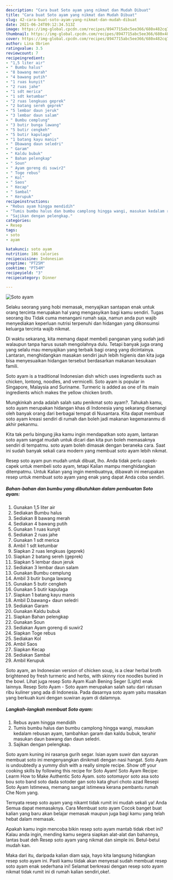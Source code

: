 ```yaml
---
description: "Cara buat Soto ayam yang nikmat dan Mudah Dibuat"
title: "Cara buat Soto ayam yang nikmat dan Mudah Dibuat"
slug: 42-cara-buat-soto-ayam-yang-nikmat-dan-mudah-dibuat
date: 2021-06-24T09:12:34.513Z
image: https://img-global.cpcdn.com/recipes/8947715abc5ee366/680x482cq70/soto-ayam-foto-resep-utama.jpg
thumbnail: https://img-global.cpcdn.com/recipes/8947715abc5ee366/680x482cq70/soto-ayam-foto-resep-utama.jpg
cover: https://img-global.cpcdn.com/recipes/8947715abc5ee366/680x482cq70/soto-ayam-foto-resep-utama.jpg
author: Lina Obrien
ratingvalue: 3.5
reviewcount: 7
recipeingredient:
- "1,5 liter air"
- " Bumbu halus"
- "8 bawang merah"
- "4 bawang putih"
- "1 ruas kunyit"
- "2 ruas jahe"
- "1 sdt merica"
- "1 sdt ketumbar"
- "2 ruas lengkuas geprek"
- "2 batang sereh geprek"
- "5 lembar daun jeruk"
- "3 lembar daun salam"
- " Bumbu cemplung"
- "3 butir bunga lawang"
- "5 butir cengkeh"
- "5 butir kapulaga"
- "1 batang kayu manis"
- " Dbawang daun seledri"
- " Garam"
- " Kaldu bubuk"
- " Bahan pelengkap"
- " Soun"
- " Ayam goreng di suwir2"
- " Toge rebus"
- " Kol"
- " Saos"
- " Kecap"
- " Sambal"
- " Kerupuk"
recipeinstructions:
- "Rebus ayam hingga mendidih"
- "Tumis bumbu halus dan bumbu camplong hingga wangi, masukan kedalam rebusan ayam, tambahkan garam dan kaldu bubuk, terahir masukan daun bawang dan daun seledri."
- "Sajikan dengan pelengkap."
categories:
- Resep
tags:
- soto
- ayam

katakunci: soto ayam 
nutrition: 186 calories
recipecuisine: Indonesian
preptime: "PT25M"
cooktime: "PT54M"
recipeyield: "3"
recipecategory: Dinner

---
```



![Soto ayam](https://img-global.cpcdn.com/recipes/8947715abc5ee366/680x482cq70/soto-ayam-foto-resep-utama.jpg)

Selaku seorang yang hobi memasak, menyajikan santapan enak untuk orang tercinta merupakan hal yang mengasyikan bagi kamu sendiri. Tugas seorang ibu Tidak cuma menangani rumah saja, namun anda pun wajib menyediakan keperluan nutrisi terpenuhi dan hidangan yang dikonsumsi keluarga tercinta wajib nikmat.

Di waktu  sekarang, kita memang dapat membeli panganan yang sudah jadi walaupun tanpa harus susah mengolahnya dulu. Tetapi banyak juga orang yang selalu mau menyajikan yang terbaik bagi orang yang dicintainya. Lantaran, menghidangkan masakan sendiri jauh lebih higienis dan kita juga bisa menyesuaikan hidangan tersebut berdasarkan makanan kesukaan famili. 

Soto ayam is a traditional Indonesian dish which uses ingredients such as chicken, lontong, noodles, and vermicelli. Soto ayam is popular in Singapore, Malaysia and Suriname. Turmeric is added as one of its main ingredients which makes the yellow chicken broth.

Mungkinkah anda adalah salah satu penikmat soto ayam?. Tahukah kamu, soto ayam merupakan hidangan khas di Indonesia yang sekarang disenangi oleh banyak orang dari berbagai tempat di Nusantara. Kita dapat membuat soto ayam kreasi sendiri di rumah dan boleh jadi makanan kegemaranmu di akhir pekanmu.

Kita tak perlu bingung jika kamu ingin mendapatkan soto ayam, lantaran soto ayam sangat mudah untuk dicari dan kita pun boleh memasaknya sendiri di tempatmu. soto ayam boleh dimasak dengan beraneka cara. Saat ini sudah banyak sekali cara modern yang membuat soto ayam lebih nikmat.

Resep soto ayam pun mudah untuk dibuat, lho. Anda tidak perlu capek-capek untuk membeli soto ayam, tetapi Kalian mampu menghidangkan ditempatmu. Untuk Kalian yang ingin membuatnya, dibawah ini merupakan resep untuk membuat soto ayam yang enak yang dapat Anda coba sendiri.

<!--inarticleads1-->

##### Bahan-bahan dan bumbu yang dibutuhkan dalam pembuatan Soto ayam:

1. Gunakan 1,5 liter air
1. Sediakan  Bumbu halus
1. Sediakan 8 bawang merah
1. Sediakan 4 bawang putih
1. Gunakan 1 ruas kunyit
1. Sediakan 2 ruas jahe
1. Gunakan 1 sdt merica
1. Ambil 1 sdt ketumbar
1. Siapkan 2 ruas lengkuas (geprek)
1. Siapkan 2 batang sereh (geprek)
1. Siapkan 5 lembar daun jeruk
1. Sediakan 3 lembar daun salam
1. Gunakan  Bumbu cemplung
1. Ambil 3 butir bunga lawang
1. Gunakan 5 butir cengkeh
1. Gunakan 5 butir kapulaga
1. Siapkan 1 batang kayu manis
1. Ambil  D.bawang+ daun seledri
1. Sediakan  Garam
1. Gunakan  Kaldu bubuk
1. Siapkan  Bahan pelengkap
1. Gunakan  Soun
1. Sediakan  Ayam goreng di suwir2
1. Siapkan  Toge rebus
1. Sediakan  Kol
1. Ambil  Saos
1. Siapkan  Kecap
1. Sediakan  Sambal
1. Ambil  Kerupuk


Soto ayam, an Indonesian version of chicken soup, is a clear herbal broth brightened by fresh turmeric and herbs, with skinny rice noodles buried in the bowl. Lihat juga resep Soto Ayam Kuah Bening Seger (Light) enak lainnya. Resep Soto Ayam - Soto ayam merupakan salah satu dari ratusan ribu kuliner yang ada di Indonesia. Pada dasarnya soto ayam yaitu masakan yang berkuah kuni dengan suwiran ayam di dalamnya. 

<!--inarticleads2-->

##### Langkah-langkah membuat Soto ayam:

1. Rebus ayam hingga mendidih
1. Tumis bumbu halus dan bumbu camplong hingga wangi, masukan kedalam rebusan ayam, tambahkan garam dan kaldu bubuk, terahir masukan daun bawang dan daun seledri.
1. Sajikan dengan pelengkap.


Soto ayam kuning ini rasanya gurih segar. Isian ayam suwir dan sayuran membuat soto ini mengenyangkan dinikmati dengan nasi hangat. Soto Ayam is undoubtedly a yummy dish with a really simple recipe. Show off your cooking skills by following this recipe for Soto Ayam! Soto Ayam Recipe: Learm How to Make Authentic Soto Ayam. soto sotomayor soto asa soto bou soto band soto dada sotoder gan soto kata ghuri choto azad Resepi Soto Ayam Istimewa, memang sangat istimewa kerana pembantu rumah Che Nom yang. 

Ternyata resep soto ayam yang nikamt tidak rumit ini mudah sekali ya! Anda Semua dapat memasaknya. Cara Membuat soto ayam Cocok banget buat kalian yang baru akan belajar memasak maupun juga bagi kamu yang telah hebat dalam memasak.

Apakah kamu ingin mencoba bikin resep soto ayam mantab tidak ribet ini? Kalau anda ingin, mending kamu segera siapkan alat-alat dan bahannya, lantas buat deh Resep soto ayam yang nikmat dan simple ini. Betul-betul mudah kan. 

Maka dari itu, daripada kalian diam saja, hayo kita langsung hidangkan resep soto ayam ini. Pasti kamu tiidak akan menyesal sudah membuat resep soto ayam enak sederhana ini! Selamat berkreasi dengan resep soto ayam nikmat tidak rumit ini di rumah kalian sendiri,oke!.

